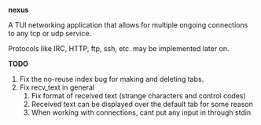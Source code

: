 **nexus**

A TUI networking application that allows for multiple ongoing connections to any
tcp or udp service.

Protocols like IRC, HTTP, ftp, ssh, etc. may be implemented later on.

**TODO**

1. Fix the no-reuse index bug for making and deleting tabs.
2. Fix recv_text in general
	1. Fix format of received text (strange characters and control codes)
	2. Received text can be displayed over the default tab for some reason
	3. When working with connections, cant put any input in through stdin




